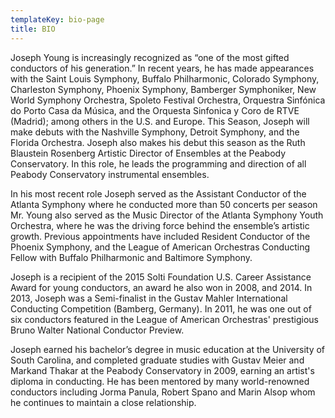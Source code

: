 ```yaml
---
templateKey: bio-page
title: BIO
---
```

Joseph Young is increasingly recognized as “one of the most gifted conductors of his generation.” In recent years, he has made appearances with the Saint Louis Symphony, Buffalo Philharmonic, Colorado Symphony, Charleston Symphony, Phoenix Symphony, Bamberger Symphoniker,  New World Symphony Orchestra, Spoleto Festival Orchestra, Orquestra Sinfónica do Porto Casa da Música, and  the Orquesta Sinfonica y Coro de RTVE (Madrid); among others in the U.S. and Europe.  This Season, Joseph will make debuts with the Nashville Symphony, Detroit Symphony, and the Florida Orchestra.   Joseph also makes his debut this season as the Ruth Blaustein Rosenberg Artistic Director of Ensembles at the Peabody Conservatory.   In this role, he leads the programming and direction of all Peabody Conservatory instrumental ensembles. 

In his most recent role Joseph served as the Assistant Conductor of the Atlanta Symphony where he conducted more than 50 concerts per season  Mr. Young also served as the Music Director of the Atlanta Symphony Youth Orchestra, where he was the driving force behind the ensemble’s artistic growth.  Previous appointments have included Resident Conductor of the Phoenix Symphony,  and the League of American Orchestras Conducting Fellow with Buffalo Philharmonic and Baltimore Symphony.





Joseph is a recipient of the 2015 Solti Foundation U.S. Career Assistance Award for young conductors, an award he also won in 2008, and 2014.  In 2013, Joseph was a Semi-finalist in the Gustav Mahler International Conducting Competition (Bamberg, Germany). In 2011, he was one out of six conductors featured in the League of American Orchestras' prestigious Bruno Walter National Conductor Preview.



Joseph earned his bachelor’s degree in music education at the University of South Carolina, and completed graduate studies with Gustav Meier and Markand Thakar at the Peabody Conservatory in 2009, earning an artist's diploma in conducting.  He has been mentored by many world-renowned conductors including Jorma Panula, Robert Spano and Marin Alsop whom he continues to maintain a close relationship.
